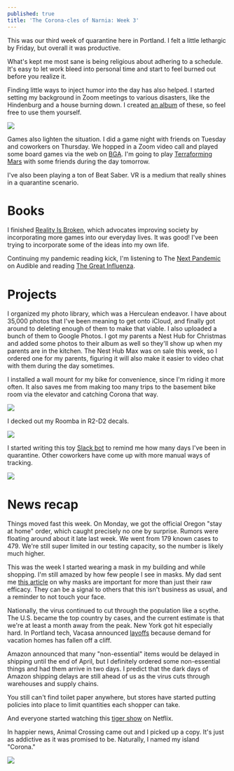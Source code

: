 ```yaml
---
published: true
title: 'The Corona-cles of Narnia: Week 3'
---
```

This was our third week of quarantine here in Portland. I felt a little lethargic by Friday, but overall it was productive.

What's kept me most sane is being religious about adhering to a schedule. It's easy to let work bleed into personal time and start to feel burned out before you realize it.

Finding little ways to inject humor into the day has also helped. I started setting my background in Zoom meetings to various disasters, like the Hindenburg and a house burning down. I created [an album](https://photos.app.goo.gl/GjvWHofTMvw9vymRA) of these, so feel free to use them yourself.

![]({{site.cdn_path}}/2020/03/28/missionAccomplished.png)

Games also lighten the situation. I did a game night with friends on Tuesday and coworkers on Thursday. We hopped in a Zoom video call and played some board games via the web on [BGA](https://boardgamearena.com/). I'm going to play [Terraforming Mars](https://store.steampowered.com/app/800270/Terraforming_Mars/) with some friends during the day tomorrow.

I've also been playing a ton of Beat Saber. VR is a medium that really shines in a quarantine scenario.

# Books

I finished [Reality Is Broken](https://www.amazon.com/Reality-Broken-Games-Better-Change-ebook/dp/B004G8Q1Q4/ref=sr_1_1?crid=3IG86SK6JI49K&keywords=jane+mcgonigal&qid=1585444673&s=digital-text&sprefix=jane+mcg%2Cdigital-text%2C204&sr=1-1), which advocates improving society by incorporating more games into our everyday lives. It was good! I've been trying to incorporate some of the ideas into my own life.

Continuing my pandemic reading kick, I'm listening to The [Next Pandemic](https://www.audible.com/pd/The-Next-Pandemic-Audiobook/B01NBMZY3D) on Audible and reading [The Great Influenza](https://www.amazon.com/Great-Influenza-Deadliest-Pandemic-History-ebook/dp/B000OCXFWE/ref=sr_1_2?keywords=influenza&qid=1585444802&sr=8-2).

# Projects 

I organized my photo library, which was a Herculean endeavor. I have about 35,000 photos that I've been meaning to get onto iCloud, and finally got around to deleting enough of them to make that viable. I also uploaded a bunch of them to Google Photos. I got my parents a Nest Hub for Christmas and added some photos to their album as well so they'll show up when my parents are in the kitchen. The Nest Hub Max was on sale this week, so I ordered one for my parents, figuring it will also make it easier to video chat with them during the day sometimes.

I installed a wall mount for my bike for convenience, since I'm riding it more often. It also saves me from making too many trips to the basement bike room via the elevator and catching Corona that way.

![]({{site.cdn_path}}/2020/03/28/bikeMount.jpg)

I decked out my Roomba in R2-D2 decals.

![]({{site.cdn_path}}/2020/03/28/r2Roomba.jpg)

I started writing this toy [Slack bot](https://github.com/davidmerrick/quarantinebot) to remind me how many days I've been in quarantine. Other coworkers have come up with more manual ways of tracking.

![]({{site.cdn_path}}/2020/03/28/quarantineDays.jpg)

# News recap

Things moved fast this week. On Monday, we got the official Oregon "stay at home" order, which caught precisely no one by surprise. Rumors were floating around about it late last week. We went from 179 known cases to 479. We're still super limited in our testing capacity, so the number is likely much higher. 

This was the week I started wearing a mask in my building and while shopping. I'm still amazed by how few people I see in masks. My dad sent me [this article](https://www.nytimes.com/2020/03/27/health/us-coronavirus-face-masks.html) on why masks are important for more than just their raw efficacy. They can be a signal to others that this isn't business as usual, and a reminder to not touch your face.

Nationally, the virus continued to cut through the population like a scythe. The U.S. became the top country by cases, and the current estimate is that we're at least a month away from the peak. New York got hit especially hard. In Portland tech, Vacasa announced [layoffs](https://www.bizjournals.com/portland/news/2020/03/20/vacasa-announces-large-scale-layoffs-slashes.html) because demand for vacation homes has fallen off a cliff.

Amazon announced that many "non-essential" items would be delayed in shipping until the end of April, but I definitely ordered some non-essential things and had them arrive in two days. I predict that the dark days of Amazon shipping delays are still ahead of us as the virus cuts through warehouses and supply chains.

You still can't find toilet paper anywhere, but stores have started putting policies into place to limit quantities each shopper can take.

And everyone started watching this [tiger show](https://www.netflix.com/title/81115994) on Netflix.

In happier news, Animal Crossing came out and I picked up a copy. It's just as addictive as it was promised to be. Naturally, I named my island "Corona."

![]({{site.cdn_path}}/2020/03/28/coronaCrossing.jpeg)
